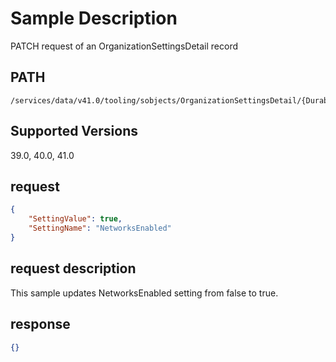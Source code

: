 # Sample Description
PATCH request of an OrganizationSettingsDetail record

## PATH
```
/services/data/v41.0/tooling/sobjects/OrganizationSettingsDetail/{DurableId}
```
## Supported Versions
39.0, 40.0, 41.0

## request
```json
{
    "SettingValue": true,
    "SettingName": "NetworksEnabled"
}
```

## request description
This sample updates NetworksEnabled setting from false to true.

## response
```json
{}
```